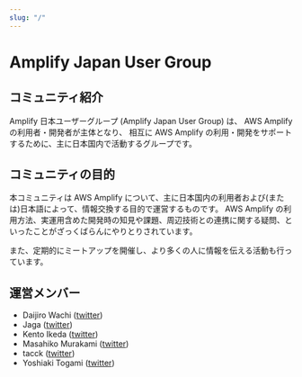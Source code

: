 ```yaml
---
slug: "/"
---
```


# Amplify Japan User Group

## コミュニティ紹介

Amplify 日本ユーザーグループ (Amplify Japan User Group) は、 AWS Amplify の利用者・開発者が主体となり、
相互に AWS Amplify の利用・開発をサポートするために、主に日本国内で活動するグループです。

## コミュニティの目的

本コミュニティは AWS Amplify について、主に日本国内の利用者および(または)日本語によって、情報交換する目的で運営するものです。
AWS Amplify の利用方法、実運用含めた開発時の知見や課題、周辺技術との連携に関する疑問、といったことがざっくばらんにやりとりされています。

また、定期的にミートアップを開催し、より多くの人に情報を伝える活動も行っています。

## 運営メンバー

- Daijiro Wachi ([twitter](https://twitter.com/watilde))
- Jaga ([twitter](https://twitter.com/jagaimogmog))
- Kento Ikeda ([twitter](https://twitter.com/ikenyal))
- Masahiko Murakami ([twitter](https://twitter.com/fossamagna))
- tacck ([twitter](https://twitter.com/tacck))
- Yoshiaki Togami ([twitter](https://twitter.com/togami2864))
